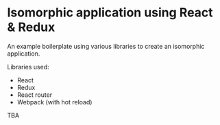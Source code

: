 # Isomorphic application using React & Redux

An example boilerplate using various libraries to create an isomorphic application.

Libraries used:
- React
- Redux
- React router
- Webpack (with hot reload)

TBA
